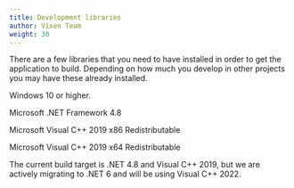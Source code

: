```yaml
---
title: Development libraries
author: Vixen Team
weight: 30
---
```

There are a few libraries that you need to have installed in order to get the application to build. Depending on how much you develop in other projects you may have these already installed.

Windows 10 or higher.

Microsoft .NET Framework 4.8

Microsoft Visual C++ 2019 x86 Redistributable

Microsoft Visual C++ 2019 x64 Redistributable

The current build target is .NET 4.8 and Visual C++ 2019, but we are actively migrating to .NET 6 and will be using Visual C++ 2022.
